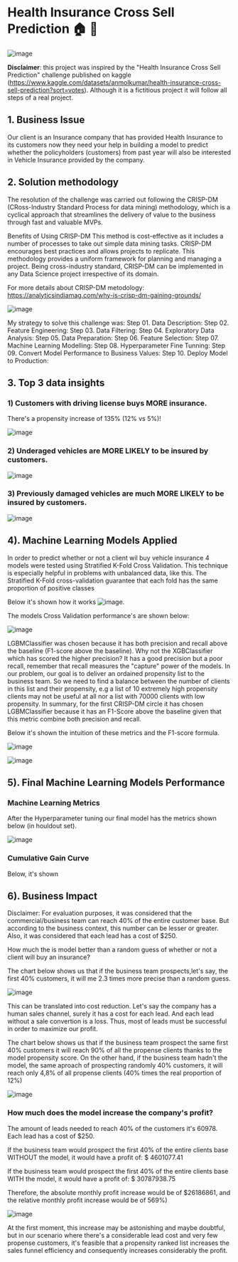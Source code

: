 # Health Insurance Cross Sell Prediction 🏠 🏥


![image](https://user-images.githubusercontent.com/73034020/181102567-2d26df7a-77c7-4ddf-b080-d6789ac4f87b.png)


**Disclaimer**: this project was inspired by the "Health Insurance Cross Sell Prediction" challenge published on kaggle (https://www.kaggle.com/datasets/anmolkumar/health-insurance-cross-sell-prediction?sort=votes). Although it is a fictitious project it will follow all steps of a real project.

## 1. Business Issue
Our client is an Insurance company that has provided Health Insurance to its customers now they need your help in building a model to predict whether the policyholders (customers) from past year will also be interested in Vehicle Insurance provided by the company.

## 2. Solution methodology
The resolution of the challenge was carried out following the CRISP-DM (CRoss-Industry Standard Process for data mining) methodology, which is a cyclical approach that streamlines the delivery of value to the business through fast and valuable MVPs.

Benefits of Using CRISP-DM
This method is cost-effective as it includes a number of processes to take out simple data mining tasks.
CRISP-DM encourages best practices and allows projects to replicate.
This methodology provides a uniform framework for planning and managing a project.
Being cross-industry standard, CRISP-DM can be implemented in any Data Science project irrespective of its domain.

For more details about CRISP-DM metodology: https://analyticsindiamag.com/why-is-crisp-dm-gaining-grounds/


![image](https://user-images.githubusercontent.com/73034020/180753015-7945d745-3420-4fd0-9681-6487fb066c80.png)


My strategy to solve this challenge was:
Step 01. Data Description:
Step 02. Feature Engineering:
Step 03. Data Filtering:
Step 04. Exploratory Data Analysis:
Step 05. Data Preparation:
Step 06. Feature Selection:
Step 07. Machine Learning Modelling:
Step 08. Hyperparameter Fine Tunning:
Step 09. Convert Model Performance to Business Values:
Step 10. Deploy Model to Production:

## 3. Top 3 data insights

### 1) Customers with driving license buys MORE insurance.
There's a propensity increase of 135% (12% vs 5%)!

![image](https://user-images.githubusercontent.com/73034020/187721686-03a03de8-b548-44e0-bb1e-b06ec36ee619.png)

### 2) Underaged vehicles are MORE LIKELY to be insured by customers.

![image](https://user-images.githubusercontent.com/73034020/187724043-05f603f5-fec5-4d75-b30f-fe6629be9966.png)

### 3) Previously damaged vehicles are much MORE LIKELY to be insured by customers.

![image](https://user-images.githubusercontent.com/73034020/187725801-349dac8b-1d7d-48cc-89b0-6bf33b01e0f7.png)

## 4). Machine Learning Models Applied
In order to predict whether or not a client wil buy vehicle insurance 4 models were tested using Stratified K-Fold Cross Validation.
This technique is especially helpful in problems with unbalanced data, like this. The Stratified K-Fold cross-validation guarantee that each fold has the same proportion of positive classes

Below it's shown how it works
![image](https://user-images.githubusercontent.com/73034020/187759783-03fe8033-b828-43c8-8f4a-56be10fa12a8.png).

The models Cross Validation performance's are shown below:

![image](https://user-images.githubusercontent.com/73034020/187763496-60f71302-2b41-4523-a81b-4a3aa2751138.png)


LGBMClassifier was chosen because it has both precision and recall above the baseline (F1-score above the baseline).
Why not the XGBClassifier which has scored the higher precision?
It has a good precision but a poor recall, remember that recall measures the "capture" power of the models.
In our problem, our goal is to deliver an ordained propensity list to the business team. So we need to find a balance between the number of clients in this list and their propensity, e.g a list of 10 extremely high propensity clients may not be useful at all nor a list with 70000 clients with low propensity.
In summary, for the first CRISP-DM circle it has chosen LGBMClassifier because it has an F1-Score above the baseline given that this metric combine both precision and recall.

Below it's shown the intuition of these metrics and the F1-score formula.

![image](https://user-images.githubusercontent.com/73034020/187764056-d9492e21-88d1-4442-816a-1178b1cd0037.png)

![image](https://user-images.githubusercontent.com/73034020/187766374-2e3c71c3-8c4d-4270-884b-0779842be694.png)


## 5). Final Machine Learning Models Performance

### Machine Learning Metrics

After the Hyperparameter tuning our final model has the metrics shown below (in houldout set).

![image](https://user-images.githubusercontent.com/73034020/187790867-b897f565-16df-40ef-8197-3641fb3e7dab.png)

### Cumulative Gain Curve

Below, it's shown 

## 6). Business Impact

Disclaimer: For evaluation purposes, it was considered that the commercial/business team can reach 40% of the entire customer base. But according to the business context, this number can be lesser or greater.
Also, it was considered that each lead has a cost of $250.

How much the is model better than a random guess of whether or not a client will buy an insurance?

The chart below shows us that if the business team prospects,let's say, the first 40% customers, it will me 2.3 times more precise than a random guess.

![image](https://user-images.githubusercontent.com/73034020/187791963-a5770f0b-a82b-4897-af0a-c3ec6cff36aa.png)

This can be translated into cost reduction. Let's say the company has a human sales channel, surely it has a cost for each lead. And each lead without a sale convertion is a loss. Thus, most of leads must be successful in order to maximize our profit.


The chart below shows us that if the business team prospect the same first 40% customers it will reach 90% of all the propense clients thanks to the model propensity score.
On the other hand, if the business team hadn't the model, the same aproach of prospecting randomly 40% customers, it will reach only 4,8% of all propense clients (40% times the real proportion of 12%)

![image](https://user-images.githubusercontent.com/73034020/187791862-163d457f-9069-4721-af46-99c06c47d6b3.png)

###  How much does the model increase the company's profit?

The amount of leads needed to reach 40% of the customers it's 60978.
Each lead has a cost of $250.

If the business team would prospect the first 40% of the entire clients base WITHOUT the model, it would have a profit of:  $ 4601077.41

If the business team would prospect the first 40% of the entire clients base WITH the model, it would have a profit of:  $ 30787938.75

Therefore, the absolute monthly profit increase would be of $26186861, and the relative monthly profit increase would be of 569%)

![image](https://user-images.githubusercontent.com/73034020/187796310-eedbd2f6-fc87-4e2b-856d-e559b2f738c5.png)

At the first moment, this increase may be astonishing and maybe doubtful, but in our scenario where there's a considerable lead cost and very few propense customers, it's feasible that a propensity ranked list increases the sales funnel efficiency and consequently increases considerably the profit.







